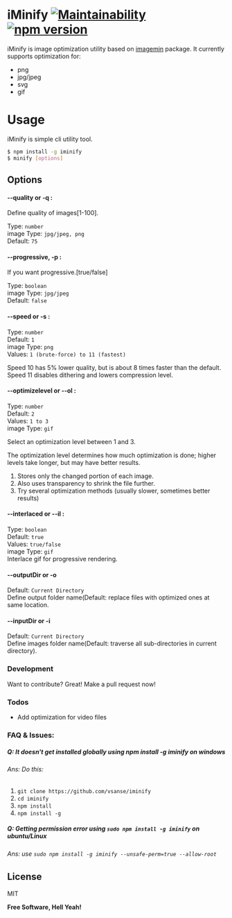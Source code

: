 # iMinify [![Maintainability](https://api.codeclimate.com/v1/badges/ab398b1a9bcb2a2d50a7/maintainability)](https://codeclimate.com/github/vsanse/iMinify/maintainability) [![npm version](http://img.shields.io/npm/v/iminify.svg?style=flat)](https://npmjs.org/package/iminify "View this project on npm")
iMinify is image optimization utility based on [imagemin](https://www.npmjs.com/package/imagemin) package. It currently supports optimization for:
- png
- jpg/jpeg
- svg
- gif

# Usage
iMinify is simple cli utility tool.
```sh
$ npm install -g iminify
$ minify [options]
```

## Options
#### --quality or -q : 
Define quality of images[1-100].  

Type: `number`  
image Type: `jpg/jpeg, png`  
Default: `75`  

#### --progressive, -p : 
If you want progressive.[true/false]  

Type: `boolean`  
image Type: `jpg/jpeg`  
Default: `false`  

#### --speed or -s : 
Type: `number`  
Default: `1`  
image Type: `png`  
Values: `1 (brute-force) to 11 (fastest)`  

Speed 10 has 5% lower quality, but is about 8 times faster than the default. Speed 11 disables dithering and lowers compression level.

#### --optimizelevel or --ol : 
Type: `number`   
Default: `2`  
Values: `1 to 3`  
image Type: `gif`  

Select an optimization level between 1 and 3.

The optimization level determines how much optimization is done; higher levels take longer, but may have better results.

1. Stores only the changed portion of each image.  
2. Also uses transparency to shrink the file further.
3. Try several optimization methods (usually slower, sometimes better results)  

#### --interlaced or --il : 
Type: `boolean`  
Default: `true`  
Values: `true/false`  
image Type: `gif`  
Interlace gif for progressive rendering.  

#### --outputDir or -o  
Default: `Current Directory`  
Define output folder name(Default: replace files with optimized ones at same location.  

#### --inputDir or -i  
Default: `Current Directory`  
Define images folder name(Default: traverse all sub-directories in current directory).  

### Development

Want to contribute? Great!
Make a pull request now!

### Todos

 - Add optimization for video files

### FAQ & Issues:
##### Q: It doesn't get installed globally using npm install -g iminify on windows
###### Ans: Do this:
1. `git clone https://github.com/vsanse/iminify`
2. `cd iminify`
3. `npm install`
4. `npm install -g`

##### Q: Getting permission error using `sudo npm install -g iminify` on ubuntu/Linux
###### Ans: use `sudo npm install -g iminify --unsafe-perm=true --allow-root`

License
----

MIT


**Free Software, Hell Yeah!**
 
